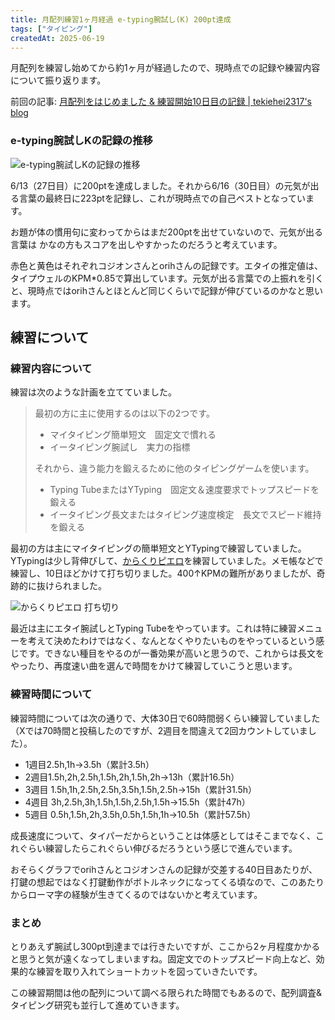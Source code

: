 ```yaml
---
title: 月配列練習1ヶ月経過 e-typing腕試し(K) 200pt達成
tags: ["タイピング"]
createdAt: 2025-06-19
---
```


月配列を練習し始めてから約1ヶ月が経過したので、現時点での記録や練習内容について振り返ります。

前回の記事: [月配列をはじめました & 練習開始10日目の記録 | tekiehei2317's blog](https://blog.tekihei2317.com/articles/cb3fa61a122efc)

### e-typing腕試しKの記録の推移

![e-typing腕試しKの記録の推移](https://i.gyazo.com/9f84c6682c71335e6a747e783e82b210.png)

6/13（27日目）に200ptを達成しました。それから6/16（30日目）の元気が出る言葉の最終日に223ptを記録し、これが現時点での自己ベストとなっています。

お題が体の慣用句に変わってからはまだ200ptを出せていないので、元気が出る言葉は かなの方もスコアを出しやすかったのだろうと考えています。

赤色と黄色はそれぞれコジオンさんとorihさんの記録です。エタイの推定値は、タイプウェルのKPM*0.85で算出しています。元気が出る言葉での上振れを引くと、現時点ではorihさんとほとんど同じくらいで記録が伸びているのかなと思います。

## 練習について

### 練習内容について


練習は次のような計画を立てていました。

> 最初の方に主に使用するのは以下の2つです。
> - マイタイピング簡単短文　固定文で慣れる
> - イータイピング腕試し　実力の指標
>
> それから、違う能力を鍛えるために他のタイピングゲームを使います。
>
> - Typing TubeまたはYTyping　固定文＆速度要求でトップスピードを鍛える
> - イータイピング長文またはタイピング速度検定　長文でスピード維持を鍛える

最初の方は主にマイタイピングの簡単短文とYTypingで練習していました。YTypingは少し背伸びして、[からくりピエロ](https://ytyping.net/type/77)を練習していました。メモ帳などで練習し、10日ほどかけて打ち切りました。400↑KPMの難所がありましたが、奇跡的に抜けられました。

![からくりピエロ 打ち切り](https://i.gyazo.com/104d9e944e991ede268e2c4586c4a8c4.png)

最近は主にエタイ腕試しとTyping Tubeをやっています。これは特に練習メニューを考えて決めたわけではなく、なんとなくやりたいものをやっているという感じです。できない種目をやるのが一番効果が高いと思うので、これからは長文をやったり、再度速い曲を選んで時間をかけて練習していこうと思います。

### 練習時間について

練習時間については次の通りで、大体30日で60時間弱くらい練習していました（Xでは70時間と投稿したのですが、2週目を間違えて2回カウントしていました）。

- 1週目2.5h,1h→3.5h（累計3.5h）
- 2週目1.5h,2h,2.5h,1.5h,2h,1.5h,2h→13h（累計16.5h）
- 3週目 1.5h,1h,2.5h,2.5h,3.5h,1.5h,2.5h→15h（累計31.5h）
- 4週目 3h,2.5h,3h,1.5h,1.5h,2.5h,1.5h→15.5h（累計47h）
- 5週目 0.5h,1.5h,2h,3.5h,0.5h,1.5h,1h→10.5h（累計57.5h）

成長速度について、タイパーだからということは体感としてはそこまでなく、これぐらい練習したらこれぐらい伸びるだろうという感じで進んでいます。

おそらくグラフでorihさんとコジオンさんの記録が交差する40日目あたりが、打鍵の想起ではなく打鍵動作がボトルネックになってくる頃なので、このあたりからローマ字の経験が生きてくるのではないかと考えています。

### まとめ

とりあえず腕試し300pt到達までは行きたいですが、ここから2ヶ月程度かかると思うと気が遠くなってしまいますね。固定文でのトップスピード向上など、効果的な練習を取り入れてショートカットを図っていきたいです。

この練習期間は他の配列について調べる限られた時間でもあるので、配列調査&タイピング研究も並行して進めていきます。
